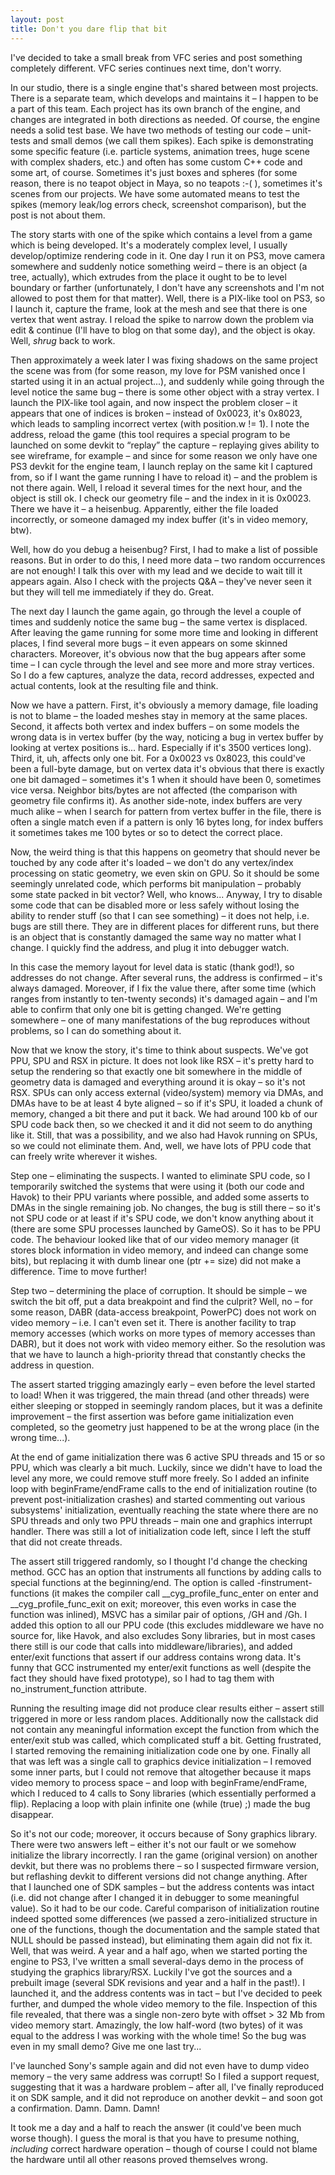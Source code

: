 ```yaml
---
layout: post
title: Don't you dare flip that bit
---
```


I've decided to take a small break from VFC series and post something completely different. VFC series continues next time, don't worry.

In our studio, there is a single engine that's shared between most projects. There is a separate team, which develops and maintains it – I happen to be a part of this team. Each project has its own branch of the engine, and changes are integrated in both directions as needed. Of course, the engine needs a solid test base. We have two methods of testing our code – unit-tests and small demos (we call them spikes). Each spike is demonstrating some specific feature (i.e. particle systems, animation trees, huge scene with complex shaders, etc.) and often has some custom C++ code and some art, of course. Sometimes it's just boxes and spheres (for some reason, there is no teapot object in Maya, so no teapots :-( ), sometimes it's scenes from our projects. We have some automated means to test the spikes (memory leak/log errors check, screenshot comparison), but the post is not about them.

The story starts with one of the spike which contains a level from a game which is being developed. It's a moderately complex level, I usually develop/optimize rendering code in it. One day I run it on PS3, move camera somewhere and suddenly notice something weird – there is an object (a tree, actually), which extrudes from the place it ought to be to level boundary or farther (unfortunately, I don't have any screenshots and I'm not allowed to post them for that matter). Well, there is a PIX-like tool on PS3, so I launch it, capture the frame, look at the mesh and see that there is one vertex that went astray. I reload the spike to narrow down the problem via edit & continue (I'll have to blog on that some day), and the object is okay. Well, *shrug* back to work.

Then approximately a week later I was fixing shadows on the same project the scene was from (for some reason, my love for PSM vanished once I started using it in an actual project...), and suddenly while going through the level notice the same bug – there is some other object with a stray vertex. I launch the PIX-like tool again, and now inspect the problem closer – it appears that one of indices is broken – instead of 0x0023, it's 0x8023, which leads to sampling incorrect vertex (with position.w != 1). I note the address, reload the game (this tool requires a special program to be launched on some devkit to “replay” the capture – replaying gives ability to see wireframe, for example – and since for some reason we only have one PS3 devkit for the engine team, I launch replay on the same kit I captured from, so if I want the game running I have to reload it) – and the problem is not there again. Well, I reload it several times for the next hour, and the object is still ok. I check our geometry file – and the index in it is 0x0023. There we have it – a heisenbug. Apparently, either the file loaded incorrectly, or someone damaged my index buffer (it's in video memory, btw).

Well, how do you debug a heisenbug? First, I had to make a list of possible reasons. But in order to do this, I need more data – two random occurrences are not enough! I talk this over with my lead and we decide to wait till it appears again. Also I check with the projects Q&A – they've never seen it but they will tell me immediately if they do. Great.

The next day I launch the game again, go through the level a couple of times and suddenly notice the same bug – the same vertex is displaced. After leaving the game running for some more time and looking in different places, I find several more bugs – it even appears on some skinned characters. Moreover, it's obvious now that the bug appears after some time – I can cycle through the level and see more and more stray vertices. So I do a few captures, analyze the data, record addresses, expected and actual contents, look at the resulting file and think.

Now we have a pattern. First, it's obviously a memory damage, file loading is not to blame – the loaded meshes stay in memory at the same places. Second, it affects both vertex and index buffers – on some models the wrong data is in vertex buffer (by the way, noticing a bug in vertex buffer by looking at vertex positions is... hard. Especially if it's 3500 vertices long). Third, it, uh, affects only one bit. For a 0x0023 vs 0x8023, this could've been a full-byte damage, but on vertex data it's obvious that there is exactly one bit damaged – sometimes it's 1 when it should have been 0, sometimes vice versa. Neighbor bits/bytes are not affected (the comparison with geometry file confirms it). As another side-note, index buffers are very much alike – when I search for pattern from vertex buffer in the file, there is often a single match even if a pattern is only 16 bytes long, for index buffers it sometimes takes me 100 bytes or so to detect the correct place.

Now, the weird thing is that this happens on geometry that should never be touched by any code after it's loaded – we don't do any vertex/index processing on static geometry, we even skin on GPU. So it should be some seemingly unrelated code, which performs bit manipulation – probably some state packed in bit vector? Well, who knows... Anyway, I try to disable some code that can be disabled more or less safely without losing the ability to render stuff (so that I can see something) – it does not help, i.e. bugs are still there. They are in different places for different runs, but there is an object that is constantly damaged the same way no matter what I change. I quickly find the address, and plug it into debugger watch.

In this case the memory layout for level data is static (thank god!), so addresses do not change. After several runs, the address is confirmed – it's always damaged. Moreover, if I fix the value there, after some time (which ranges from instantly to ten-twenty seconds) it's damaged again – and I'm able to confirm that only one bit is getting changed. We're getting somewhere – one of many manifestations of the bug reproduces without problems, so I can do something about it.

Now that we know the story, it's time to think about suspects. We've got PPU, SPU and RSX in picture. It does not look like RSX – it's pretty hard to setup the rendering so that exactly one bit somewhere in the middle of geometry data is damaged and everything around it is okay – so it's not RSX. SPUs can only access external (video/system) memory via DMAs, and DMAs have to be at least 4 byte aligned – so if it's SPU, it loaded a chunk of memory, changed a bit there and put it back. We had around 100 kb of our SPU code back then, so we checked it and it did not seem to do anything like it. Still, that was a possibility, and we also had Havok running on SPUs, so we could not eliminate them. And, well, we have lots of PPU code that can freely write wherever it wishes.

Step one – eliminating the suspects. I wanted to eliminate SPU code, so I temporarily switched the systems that were using it (both our code and Havok) to their PPU variants where possible, and added some asserts to DMAs in the single remaining job. No changes, the bug is still there – so it's not SPU code or at least if it's SPU code, we don't know anything about it (there are some SPU processes launched by GameOS). So it has to be PPU code. The behaviour looked like that of our video memory manager (it stores block information in video memory, and indeed can change some bits), but replacing it with dumb linear one (ptr += size) did not make a difference. Time to move further!

Step two – determining the place of corruption. It should be simple – we switch the bit off, put a data breakpoint and find the culprit? Well, no – for some reason, DABR (data-access breakpoint, PowerPC) does not work on video memory – i.e. I can't even set it. There is another facility to trap memory accesses (which works on more types of memory accesses than DABR), but it does not work with video memory either. So the resolution was that we have to launch a high-priority thread that constantly checks the address in question.

The assert started trigging amazingly early – even before the level started to load! When it was triggered, the main thread (and other threads) were either sleeping or stopped in seemingly random places, but it was a definite improvement – the first assertion was before game initialization even completed, so the geometry just happened to be at the wrong place (in the wrong time...).

At the end of game initialization there was 6 active SPU threads and 15 or so PPU, which was clearly a bit much. Luckily, since we didn't have to load the level any more, we could remove stuff more freely. So I added an infinite loop with beginFrame/endFrame calls to the end of initialization routine (to prevent post-initialization crashes) and started commenting out various subsystems' initialization, eventually reaching the state where there are no SPU threads and only two PPU threads – main one and graphics interrupt handler. There was still a lot of initialization code left, since I left the stuff that did not create threads.

The assert still triggered randomly, so I thought I'd change the checking method. GCC has an option that instruments all functions by adding calls to special functions at the beginning/end. The option is called -finstrument-functions (it makes the compiler call __cyg_profile_func_enter on enter and __cyg_profile_func_exit on exit; moreover, this even works in case the function was inlined), MSVC has a similar pair of options, /GH and /Gh. I added this option to all our PPU code (this excludes middleware we have no source for, like Havok, and also excludes Sony libraries, but in most cases there still is our code that calls into middleware/libraries), and added enter/exit functions that assert if our address contains wrong data. It's funny that GCC instrumented my enter/exit functions as well (despite the fact they should have fixed prototype), so I had to tag them with no_instrument_function attribute.

Running the resulting image did not produce clear results either – assert still triggered in more or less random places. Additionally now the callstack did not contain any meaningful information except the function from which the enter/exit stub was called, which complicated stuff a bit. Getting frustrated, I started removing the remaining initialization code one by one. Finally all that was left was a single call to graphics device initialization – I removed some inner parts, but I could not remove that altogether because it maps video memory to process space – and loop with beginFrame/endFrame, which I reduced to 4 calls to Sony libraries (which essentially performed a flip). Replacing a loop with plain infinite one (while (true) ;) made the bug disappear.

So it's not our code; moreover, it occurs because of Sony graphics library. There were two answers left – either it's not our fault or we somehow initialize the library incorrectly. I ran the game (original version) on another devkit, but there was no problems there – so I suspected firmware version, but reflashing devkit to different versions did not change anything. After that I launched one of SDK samples – but the address contents was intact (i.e. did not change after I changed it in debugger to some meaningful value). So it had to be our code. Careful comparison of initialization routine indeed spotted some differences (we passed a zero-initialized structure in one of the functions, though the documentation and the sample stated that NULL should be passed instead), but eliminating them again did not fix it. Well, that was weird. A year and a half ago, when we started porting the engine to PS3, I've written a small several-days demo in the process of studying the graphics library/RSX. Luckily I've got the sources and a prebuilt image (several SDK revisions and year and a half in the past!). I launched it, and the address contents was in tact – but I've decided to peek further, and dumped the whole video memory to the file. Inspection of this file revealed, that there was a single non-zero byte with offset > 32 Mb from video memory start. Amazingly, the low half-word (two bytes) of it was equal to the address I was working with the whole time! So the bug was even in my small demo? Give me one last try...

I've launched Sony's sample again and did not even have to dump video memory – the very same address was corrupt! So I filed a support request, suggesting that it was a hardware problem – after all, I've finally reproduced it on SDK sample, and it did not reproduce on another devkit – and soon got a confirmation. Damn. Damn. Damn!

It took me a day and a half to reach the answer (it could've been much worse though). I guess the moral is that you have to presume nothing, *including* correct hardware operation – though of course I could not blame the hardware until all other reasons proved themselves wrong.

